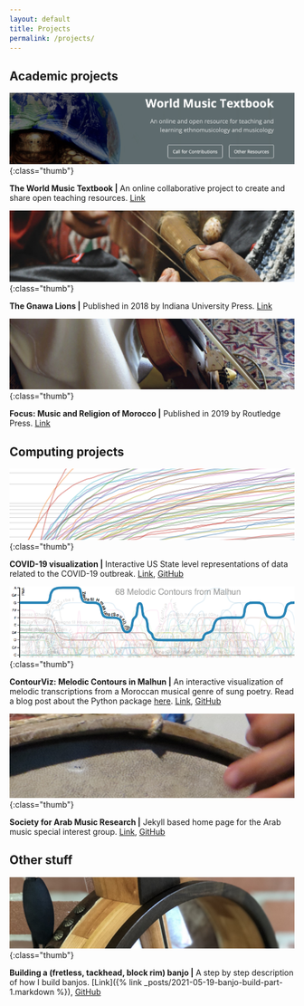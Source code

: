 ```yaml
---
layout: default
title: Projects
permalink: /projects/
---
```


## Academic projects

![WMT thumbnail](/images/wmt.png){:class="thumb"} 

**The World Music Textbook \|** An online collaborative project to create and share open teaching resources. [Link](https://worldmusictextbook.org)

<div class="spacer"></div>

![Gnawa thumbnail](/images/gnawa-lions.jpg){:class="thumb"} 

**The Gnawa Lions \|** Published in 2018 by Indiana University Press. [Link](https://cwitulski.com/gnawa)

<div class="spacer"></div>

![Focus thumbnail](/images/focus-morocco.jpg){:class="thumb"} 

**Focus: Music and Religion of Morocco \|** Published in 2019 by Routledge Press. [Link](https://cwitulski.com/focus)

<div class="spacer"></div>

## Computing projects

![COVID thumbnail](/images/covid.png){:class="thumb"} 

**COVID-19 visualization \|** Interactive US State level representations of data related to the COVID-19 outbreak. [Link](https://cjwit.github.io/covid/), [GitHub](https://github.com/cjwit/covid)

<div class="spacer"></div>

![Malhun thumbnail](/images/malhun.png){:class="thumb"} 

**ContourViz: Melodic Contours in Malhun \|** An interactive visualization of melodic transcriptions from a Moroccan musical genre of sung poetry. Read a blog post about the Python package <a href = 'https://music21-mit.blogspot.com/2016/07/contourviz-creating-interactive-contour.html' target = '_blank'>here</a>. [Link](http://cjwit.github.io/music21), [GitHub](https://github.com/cjwit/contourviz)

<div class="spacer"></div>

![SAMR thumbnail](/images/samr.jpg){:class="thumb"} 

**Society for Arab Music Research \|** Jekyll based home page for the Arab music special interest group. [Link](https://cwitulski.com/focus), [GitHub](https://github.com/sem-samr/sem-samr.github.io)

<div class="spacer"></div>

## Other stuff

![SAMR thumbnail](/images/banjo.jpg){:class="thumb"} 

**Building a (fretless, tackhead, block rim) banjo \|** A step by step description of how I build banjos. [Link]({% link _posts/2021-05-19-banjo-build-part-1.markdown %}), [GitHub](https://github.com/cjwit/banjo_build)

<div class="spacer"></div>
